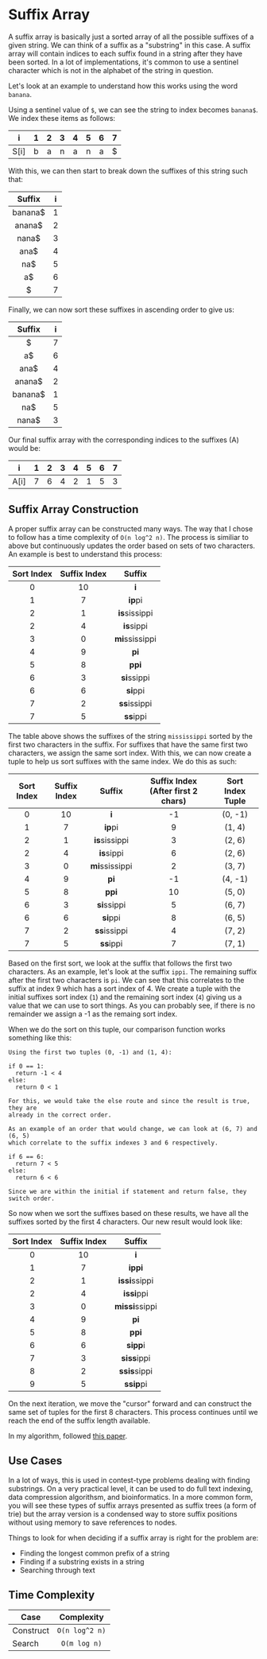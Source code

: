 # Suffix Array

A suffix array is basically just a sorted array of all the possible suffixes
of a given string. We can think of a suffix as a "substring" in this case. A
suffix array will contain indices to each suffix found in a string after they
have been sorted. In a lot of implementations, it's common to use a sentinel
character which is not in the alphabet of the string in question.

Let's look at an example to understand how this works using the word `banana`.

Using a sentinel value of `$`, we can see the string to index becomes `banana$`.
We index these items as follows:

| i     | 1 | 2 | 3 | 4 | 5 | 6 | 7 |
|:-----:|:-:|:-:|:-:|:-:|:-:|:-:|:-:|
| S[i]  | b | a | n | a | n | a | $ |

With this, we can then start to break down the suffixes of this string such
that:

| Suffix    | i |
|:---------:|:-:|
| banana$   | 1 |
| anana$    | 2 |
| nana$     | 3 |
| ana$      | 4 |
| na$       | 5 |
| a$        | 6 |
| $         | 7 |

Finally, we can now sort these suffixes in ascending order to give us:

| Suffix    | i |
|:---------:|:-:|
| $         | 7 |
| a$        | 6 |
| ana$      | 4 |
| anana$    | 2 |
| banana$   | 1 |
| na$       | 5 |
| nana$     | 3 |

Our final suffix array with the corresponding indices to the suffixes (A) would be:

| i     | 1 | 2 | 3 | 4 | 5 | 6 | 7 |
|:-----:|:-:|:-:|:-:|:-:|:-:|:-:|:-:|
| A[i]  | 7 | 6 | 4 | 2 | 1 | 5 | 3 |

## Suffix Array Construction

A proper suffix array can be constructed many ways. The way that I chose to
follow has a time complexity of `O(n log^2 n)`. The process is similiar to
above but continuously updates the order based on sets of two characters. An
example is best to understand this process:

| Sort Index    | Suffix Index  | Suffix            |
|:-------------:|:-------------:|:-----------------:|
| 0             | 10            | **i**             |
| 1             | 7             | **ip**pi          |
| 2             | 1             | **is**sissippi    |
| 2             | 4             | **is**sippi       |
| 3             | 0             | **mi**ssissippi   |
| 4             | 9             | **pi**            |
| 5             | 8             | **ppi**           |
| 6             | 3             | **si**ssippi      |
| 6             | 6             | **si**ppi         |
| 7             | 2             | **ss**issippi     |
| 7             | 5             | **ss**ippi        |

The table above shows the suffixes of the string `mississippi` sorted by the
first two characters in the suffix. For suffixes that have the same first two
characters, we assign the same sort index. With this, we can now create a
tuple to help us sort suffixes with the same index. We do this as such:

| Sort Index    | Suffix Index  | Suffix            | Suffix Index (After first 2 chars)    | Sort Index Tuple  |
|:-------------:|:-------------:|:-----------------:|:-------------------------------------:|:-----------------:|
| 0             | 10            | **i**             | -1                                    | (0, -1)           |
| 1             | 7             | **ip**pi          | 9                                     | (1, 4)            |
| 2             | 1             | **is**sissippi    | 3                                     | (2, 6)            |
| 2             | 4             | **is**sippi       | 6                                     | (2, 6)            |
| 3             | 0             | **mi**ssissippi   | 2                                     | (3, 7)            |
| 4             | 9             | **pi**            | -1                                    | (4, -1)           |
| 5             | 8             | **ppi**           | 10                                    | (5, 0)            |
| 6             | 3             | **si**ssippi      | 5                                     | (6, 7)            |
| 6             | 6             | **si**ppi         | 8                                     | (6, 5)            |
| 7             | 2             | **ss**issippi     | 4                                     | (7, 2)            |
| 7             | 5             | **ss**ippi        | 7                                     | (7, 1)            |

Based on the first sort, we look at the suffix that follows the first two
characters. As an example, let's look at the suffix `ippi`. The remaining
suffix after the first two characters is `pi`. We can see that this correlates
to the suffix at index 9 which has a sort index of 4. We create a tuple with
the initial suffixes sort index (`1`) and the remaining sort index (`4`)
giving us a value that we can use to sort things. As you can probably see, if
there is no remainder we assign a -1 as the remaing sort index.

When we do the sort on this tuple, our comparison function works something
like this:

```
Using the first two tuples (0, -1) and (1, 4):

if 0 == 1:
  return -1 < 4
else:
  return 0 < 1

For this, we would take the else route and since the result is true, they are
already in the correct order.

As an example of an order that would change, we can look at (6, 7) and (6, 5)
which correlate to the suffix indexes 3 and 6 respectively.

if 6 == 6:
  return 7 < 5
else:
  return 6 < 6

Since we are within the initial if statement and return false, they switch order.
```

So now when we sort the suffixes based on these results, we have all the
suffixes sorted by the first 4 characters. Our new result would look like:

| Sort Index    | Suffix Index  | Suffix            |
|:-------------:|:-------------:|:-----------------:|
| 0             | 10            | **i**             |
| 1             | 7             | **ippi**          |
| 2             | 1             | **issi**ssippi    |
| 2             | 4             | **issi**ppi       |
| 3             | 0             | **missi**ssippi   |
| 4             | 9             | **pi**            |
| 5             | 8             | **ppi**           |
| 6             | 6             | **sipp**i         |
| 7             | 3             | **siss**ippi      |
| 8             | 2             | **ssis**sippi     |
| 9             | 5             | **ssip**pi        |

On the next iteration, we move the "cursor" forward and can construct the same
set of tuples for the first 8 characters. This process continues until we
reach the end of the suffix length available.

In my algorithm, followed [this paper](http://web.stanford.edu/class/cs97si/suffix-array.pdf).

## Use Cases

In a lot of ways, this is used in contest-type problems dealing with finding
substrings. On a very practical level, it can be used to do full text
indexing, data compression algorithsm, and bioinformatics. In a more common
form, you will see these types of suffix arrays presented as suffix trees (a
form of trie) but the array version is a condensed way to store suffix
positions without using memory to save references to nodes.

Things to look for when deciding if a suffix array is right for the problem
are:

- Finding the longest common prefix of a string
- Finding if a substring exists in a string
- Searching through text

## Time Complexity

| Case      | Complexity        |
| --------- |:-----------------:|
| Construct | `O(n log^2 n)`    |
| Search    | `O(m log n)`      |
